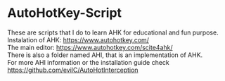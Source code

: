 # AutoHotKey-Script
These are scripts that I do to learn AHK for educational and fun purpose. <br>
Instalation of AHK: https://www.autohotkey.com/ <br>
The main editor: https://www.autohotkey.com/scite4ahk/ <br>
There is also a folder named AHI, that is an implementation of AHK. <br>
For more AHI information or the installation guide check https://github.com/evilC/AutoHotInterception
